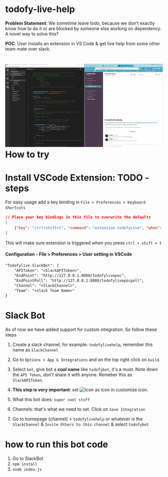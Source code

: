 # todofy-live-help
**Problem Statement**: We sometime leave todo, because we don't exactly know how to do it or are blocked by someone else working on dependency. A novel way to solve this?

**POC**: User installs an extension in VS Code & get live help from some other team mate over slack.

![screenshot](./Screenshots/screenshot.gif)
How to try
================================================

Install VSCode Extension: TODO - steps
===================================

For easy usage add a key binding in `File > Preferences > Keyboard Shortcuts`
```json
// Place your key bindings in this file to overwrite the defaults
[
    {"key": "ctrl+shift+t", "command": "extension.todofyLive", "when": "editorTextFocus"}
]
```

This will make sure extension is triggered when you press `ctrl + shift + t`

#### Configuration - File > Preferences > User setting in VSCode
```
"Todofylive.SlackBot": {
    "APIToken": "<SlackAPIToken>",
    "EndPoint": "http://127.0.0.1:8080/todofylivepoc",
    "EndPointPoll": "http://127.0.0.1:8080/todofylivepocpoll",
    "Channel": "<SlackChannel>",
    "Team": "<slack Team Name>"
}
```

Slack Bot
=============================
As of now we have added support for custom integration. So follow these steps
1. Create a slack channel, for example: `todofylivehelp`, remember this name as `SlackChannel`

2. Go to `Options > App & Integrations` and on the top right click on `build`.

3. Select `bot`, give bot a **cool name** like `todofybot`, it's a must. Note down the `API Token`, don't share it with anyone.
Remeber this as `SlackAPIToken`.

4. **This step is very important**: set ![Icon](http://todofy.org/resources/footerface.png) as icon in customize icon.

5. What this bot does: `super cool stuff`

6. Channels: that's what we need to set. Click on `Save Integration`

7. Go to homepage (channel) > `todofylivehelp` or whatever is the `SlackChannel` & `Invite Others to this channel` & select `todofybot`

how to run this bot code
===============================
1. Go to SlackBot
2. `npm install`
3. `node index.js`

